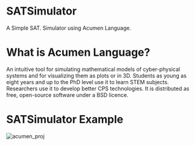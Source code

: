 # SATSimulator
A Simple SAT. Simulator using Acumen Language.

# What is Acumen Language?
An intuitive tool for simulating mathematical models of cyber-physical systems and for visualizing them as plots or in 3D.
Students as young as eight years and up to the PhD level use it to learn STEM subjects.
Researchers use it to develop better CPS technologies. It is distributed as free, open-source software under a BSD licence.

# SATSimulator Example

![acumen_proj](https://user-images.githubusercontent.com/16267182/35397328-df9203d4-01f7-11e8-8055-bf071e2e27cf.PNG)

